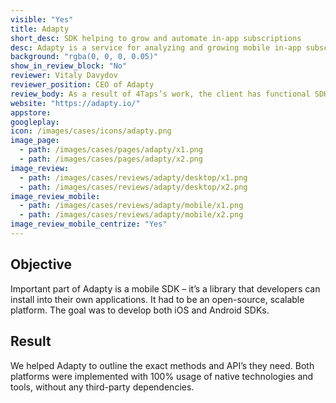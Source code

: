 ```yaml
---
visible: "Yes"
title: Adapty
short_desc: SDK helping to grow and automate in-app subscriptions
desc: Adapty is a service for analyzing and growing mobile in-app subscriptions. Use Adapty for paywalls A/B testing, measuring economy and customers promotion.
background: "rgba(0, 0, 0, 0.05)"
show_in_review_block: "No"
reviewer: Vitaly Davydov
reviewer_position: CEO of Adapty
review_body: As a result of 4Taps’s work, the client has functional SDKs that have a 0.1% crash rate. The team is knowledgeable and has a deep understanding of their field. Customers can expect a motivated and organized team. 
website: "https://adapty.io/"
appstore: 
googleplay: 
icon: /images/cases/icons/adapty.png
image_page:
  - path: /images/cases/pages/adapty/x1.png
  - path: /images/cases/pages/adapty/x2.png
image_review:
  - path: /images/cases/reviews/adapty/desktop/x1.png
  - path: /images/cases/reviews/adapty/desktop/x2.png
image_review_mobile:
  - path: /images/cases/reviews/adapty/mobile/x1.png
  - path: /images/cases/reviews/adapty/mobile/x2.png
image_review_mobile_centrize: "Yes"
---
```

## Objective
Important part of Adapty is a mobile SDK – it’s a library that developers can install into their own applications. It had to be an open-source, scalable platform. The goal was to develop both iOS and Android SDKs.

## Result
We helped Adapty to outline the exact methods and API’s they need. Both platforms were implemented with 100% usage of native technologies and tools, without any third-party dependencies.
